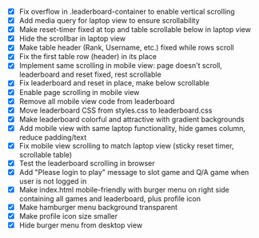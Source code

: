- [x] Fix overflow in .leaderboard-container to enable vertical scrolling
- [x] Add media query for laptop view to ensure scrollability
- [x] Make reset-timer fixed at top and table scrollable below in laptop view
- [x] Hide the scrollbar in laptop view
- [x] Make table header (Rank, Username, etc.) fixed while rows scroll
- [x] Fix the first table row (header) in its place
- [x] Implement same scrolling in mobile view: page doesn't scroll, leaderboard and reset fixed, rest scrollable
- [x] Fix leaderboard and reset in place, make below scrollable
- [x] Enable page scrolling in mobile view
- [x] Remove all mobile view code from leaderboard
- [x] Move leaderboard CSS from styles.css to leaderboard.css
- [x] Make leaderboard colorful and attractive with gradient backgrounds
- [x] Add mobile view with same laptop functionality, hide games column, reduce padding/text
- [x] Fix mobile view scrolling to match laptop view (sticky reset timer, scrollable table)
- [x] Test the leaderboard scrolling in browser
- [x] Add "Please login to play" message to slot game and Q/A game when user is not logged in
- [x] Make index.html mobile-friendly with burger menu on right side containing all games and leaderboard, plus profile icon
- [x] Make hamburger menu background transparent
- [x] Make profile icon size smaller
- [x] Hide burger menu from desktop view
